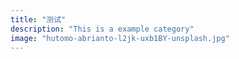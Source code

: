 ```yaml
---
title: "测试"
description: "This is a example category"
image: "hutomo-abrianto-l2jk-uxb1BY-unsplash.jpg"
---
```

